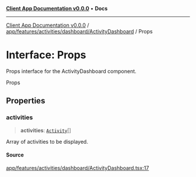 [**Client App Documentation v0.0.0**](../../../../../../README.md) • **Docs**

***

[Client App Documentation v0.0.0](../../../../../../README.md) / [app/features/activities/dashboard/ActivityDashboard](../README.md) / Props

# Interface: Props

Props interface for the ActivityDashboard component.

 Props

## Properties

### activities

> **activities**: [`Activity`](../../../../../models/activity/interfaces/Activity.md)[]

Array of activities to be displayed.

#### Source

[app/features/activities/dashboard/ActivityDashboard.tsx:17](https://github.com/jimmykurian/Reactivities/blob/4ab199bddea0052df810fe9ea0493ff906b43566/client-app/src/app/features/activities/dashboard/ActivityDashboard.tsx#L17)
